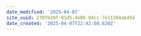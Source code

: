 ```yaml
---
date_modified: '2025-04-07'
site_uuid: 2707b20f-81d5-4e0b-84cc-7e11384a645d
date_created: '2025-04-07T22:42:08.620Z'
---
```





